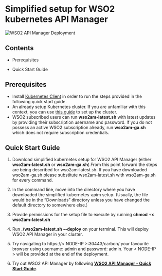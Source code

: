 # Simplified setup for WSO2 kubernetes API Manager

![WSO2 API Manager Deployment](../extra/apim_simple.png)

## Contents
* Prerequisites

* Quick Start Guide

## Prerequisites
* Install [Kubernetes  Client](https://kubernetes.io/docs/tasks/tools/install-kubectl/) in order to run the steps provided in the following quick start guide.
* An already setup Kubernetes cluster. If you are unfamiliar with this context, you can use [this guide](https://kubernetes.io/docs/setup/pick-right-solution/) to set up the cluster.
* WSO2 subscribed users can run **wso2am-latest.sh** with latest updates by providing their subscription username and password. If you do not possess an active WSO2 subscription already, run **wso2am-ga.sh** which does not require subscription credentials.

## Quick Start Guide
1. Download simplified kubernetes setup for WSO2 API Manager (either **wso2am-latest.sh** or **wso2am-ga.sh**).From this point forward the steps are being described for wso2am-latest.sh. If you have downloaded wso2am-ga.sh please substitute wso2am-latest.sh with wso2am-ga.sh for every command.  

2. In the command line, move into the directory where you have downloaded the simplified kubernetes-apim setup. (Usually, the file would be in the “Downloads” directory unless you have changed the default directory to somewhere else.)
3. Provide permissions for the setup file to execute by running **chmod +x wso2am-latest.sh**
4. Run **./wso2am-latest.sh --deploy** on your terminal. This will deploy WSO2 API Manager in your cluster.

5. Try navigating to https://< NODE-IP >:30443/carbon/ your favourite browser using username: admin and password: admin. Your < NODE-IP > will be provided at the end of the deployment.
6. Try out WSO2 API Manager by following **[WSO2 API Manager - Quick Start Guide](https://docs.wso2.com/display/AM260/Quick+Start+Guide)**.
